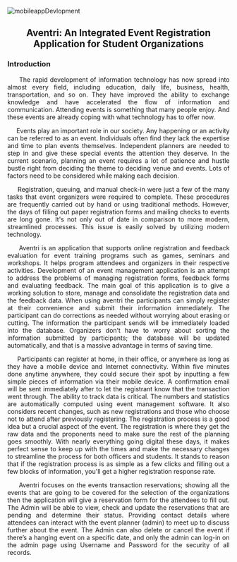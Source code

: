 ![mobileappDevlopment](https://user-images.githubusercontent.com/102575349/181700180-b0a0d340-8584-4aeb-8f71-741f1f5db3c4.png)
<h2 align="center"> Aventri: An Integrated Event Registration Application for Student Organizations

<h3> Introduction </h3> <i class="fa-solid fa-1"></i>
 <p align=justify>
&nbsp;&nbsp;&nbsp;&nbsp; The rapid development of information technology has now spread into almost every field, including education, daily life, business, health, transportation, and so on. They have improved the ability to exchange knowledge and have accelerated the flow of information and communication. Attending events is something that many people enjoy. And these events are already coping with what technology has to offer now.

<p align=justify> &nbsp;&nbsp;&nbsp;&nbsp; Events play an important role in our society. Any happening or an activity can be referred to as an event. Individuals often find they lack the expertise and time to plan events themselves. Independent planners are needed to step in and give these special events the attention they deserve. In the current scenario, planning an event requires a lot of patience and hustle bustle right from deciding the theme to deciding venue and events. Lots of factors need to be considered while making each decision.

<p align=justify> &nbsp;&nbsp;&nbsp;&nbsp; Registration, queuing, and manual check-in were just a few of the many tasks that event organizers were required to complete. These procedures are frequently carried out by hand or using traditional methods. However, the days of filling out paper registration forms and mailing checks to events are long gone. It's not only out of date in comparison to more modern, streamlined processes. This issue is easily solved by utilizing modern technology.

<p align=justify> &nbsp;&nbsp;&nbsp;&nbsp; Aventri is an application that supports online registration and feedback evaluation for event training programs such as games, seminars and workshops. It helps program attendees and organizers in their respective activities. Development of an event management application is an attempt to address the problems of managing registration forms, feedback forms and evaluating feedback. The main goal of this application is to give a working solution to store, manage and consolidate the registration data and the feedback data. When using aventri the participants can simply register at their convenience and submit their information immediately. The participant can do corrections as needed without worrying about erasing or cutting. The information the participant sends will be immediately loaded into the database. Organizers don’t have to worry about sorting the information submitted by participants; the database will be updated automatically, and that is a massive advantage in terms of saving time. 

<p align=justify> &nbsp;&nbsp;&nbsp;&nbsp; Participants can register at home, in their office, or anywhere as long as they have a mobile device and Internet connectivity. Within five minutes done anytime anywhere, they could secure their spot by inputting a few simple pieces of information via their mobile device. A confirmation email will be sent immediately after to let the registrant know that the transaction went through. The ability to track data is critical. The numbers and statistics are automatically computed using event management software. It also considers recent changes, such as new registrations and those who choose not to attend after previously registering. The registration process is a good idea but a crucial aspect of the event. The registration is where they get the raw data and the proponents need to make sure the rest of the planning goes smoothly. With nearly everything going digital these days, it makes perfect sense to keep up with the times and make the necessary changes to streamline the process for both officers and students. It stands to reason that if the registration process is as simple as a few clicks and filling out a few blocks of information, you'll get a higher registration response rate.

<p align=justify> &nbsp;&nbsp;&nbsp;&nbsp; Aventri focuses on the events transaction reservations; showing all the events that are going to be covered for the selection of the organizations then the application will give a reservation form for the attendees to fill out. The Admin will be able to view, check and update the reservations that are pending and determine their status. Providing contact details where attendees can interact with the event planner (admin) to meet up to discuss further about the event. The Admin can also delete or cancel the event if there’s a hanging event on a specific date, and only the admin can log-in on the admin page using Username and Password for the security of all records.
